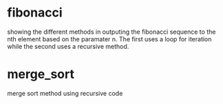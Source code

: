 # fibonacci
showing the different methods in outputing the fibonacci sequence to the nth element based on the paramater n. The first uses a loop for iteration while the second uses a recursive method.

# merge_sort
merge sort method using recursive code 
